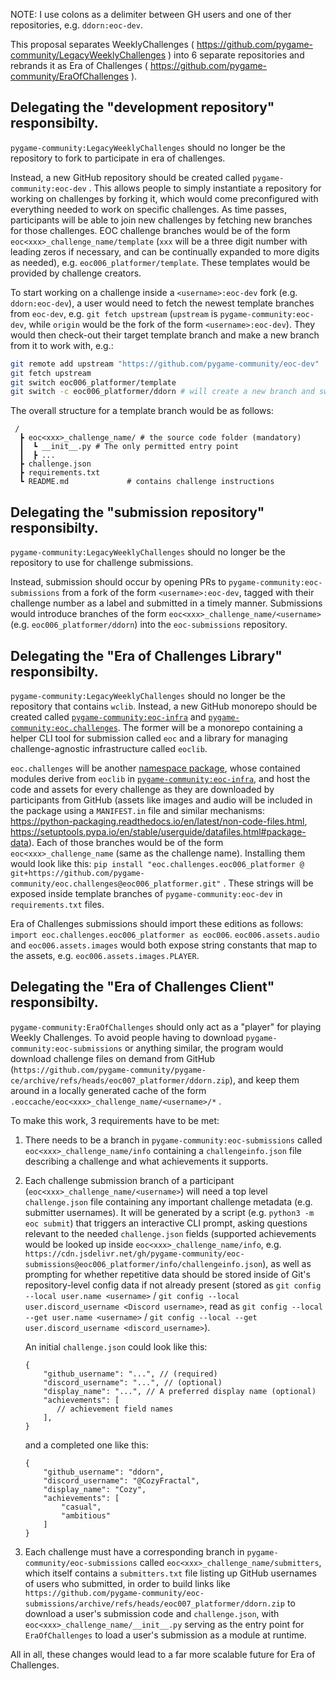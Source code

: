 NOTE: I use colons as a delimiter between GH users and one of ther repositories, e.g. `ddorn:eoc-dev`.

This proposal separates WeeklyChallenges ( <https://github.com/pygame-community/LegacyWeeklyChallenges> ) into 6 separate repositories and rebrands it as Era of Challenges ( <https://github.com/pygame-community/EraOfChallenges> ).


## Delegating the "development repository" responsibilty.
`pygame-community:LegacyWeeklyChallenges` should no longer be the repository to fork to participate in era of challenges.

Instead, a new GitHub repository should be created called `pygame-community:eoc-dev` . This allows people to simply instantiate a repository for working on challenges by forking it, which would come preconfigured with everything needed to work on specific challenges. As time passes, participants will be able to join new challenges by fetching new branches for those challenges. EOC challenge branches would be of the form `eoc<xxx>_challenge_name/template`  (`xxx` will be a three digit number with leading zeros if necessary, and can be continually expanded to more digits as needed), e.g. `eoc006_platformer/template`. These templates would be provided by challenge creators.

To start working on a challenge inside a `<username>:eoc-dev` fork (e.g. `ddorn:eoc-dev`), a user would need to fetch the newest template branches from `eoc-dev`, e.g. `git fetch upstream`  (`upstream` is `pygame-community:eoc-dev`, while `origin` would be the fork of the form `<username>:eoc-dev`). They would then check-out their target template branch and make a new branch from it to work with, e.g.:

```sh
git remote add upstream "https://github.com/pygame-community/eoc-dev"
git fetch upstream
git switch eoc006_platformer/template
git switch -c eoc006_platformer/ddorn # will create a new branch and switch to it
``` 

The overall structure for a template branch would be as follows:

```
 /
  ┣ eoc<xxx>_challenge_name/ # the source code folder (mandatory)
  ┃  ┗ __init__.py # The only permitted entry point
  ┃  ┣ ...
  ┣ challenge.json
  ┣ requirements.txt
  ┗ README.md             # contains challenge instructions
```

 
## Delegating the "submission repository" responsibilty.
`pygame-community:LegacyWeeklyChallenges` should no longer be the repository to use for challenge submissions.

Instead, submission should occur by opening PRs to `pygame-community:eoc-submissions` from a fork of the form `<username>:eoc-dev`, tagged with their challenge number as a label and submitted in a timely manner. Submissions would introduce branches of the form `eoc<xxx>_challenge_name/<username>` (e.g. `eoc006_platformer/ddorn`)  into the `eoc-submissions` repository.
 
## Delegating the "Era of Challenges Library" responsibilty.
`pygame-community:LegacyWeeklyChallenges` should no longer be the repository that contains `wclib`.  Instead, a new GitHub monorepo should be created called [`pygame-community:eoc-infra`](https://github.com/pygame-community/eoc-infra) and [`pygame-community:eoc.challenges`](https://github.com/pygame-community/eoc.challenges). The former will be a monorepo containing a helper CLI tool for submission called `eoc` and a library for managing challenge-agnostic infrastructure called `eoclib`.

`eoc.challenges` will be another [namespace package](https://packaging.python.org/en/latest/guides/packaging-namespace-packages/), whose contained modules derive from `eoclib` in [`pygame-community:eoc-infra`](https://github.com/pygame-community/eoc-infra), and host the code and assets for every challenge as they are downloaded by participants from GitHub (assets like images and audio will be included in the package using a `MANIFEST.in` file and similar mechanisms: https://python-packaging.readthedocs.io/en/latest/non-code-files.html, https://setuptools.pypa.io/en/stable/userguide/datafiles.html#package-data). Each of those branches would be of the form `eoc<xxx>_challenge_name` (same as the challenge name). Installing them would look like this: `pip install "eoc.challenges.eoc006_platformer @ git+https://github.com/pygame-community/eoc.challenges@eoc006_platformer.git"` . These strings will be exposed inside template branches of `pygame-community:eoc-dev` in `requirements.txt` files.

Era of Challenges submissions should import these editions as follows: `import eoc.challenges.eoc006_platformer as eoc006`. `eoc006.assets.audio` and `eoc006.assets.images` would both expose string constants that map to the assets, e.g. `eoc006.assets.images.PLAYER`.

## Delegating the "Era of Challenges Client" responsibilty.
`pygame-community:EraOfChallenges` should only act as a "player" for playing Weekly Challenges. To avoid people having to download `pygame-community:eoc-submissions` or anything similar, the program would download challenge files on demand from GitHub (`https://github.com/pygame-community/pygame-ce/archive/refs/heads/eoc007_platformer/ddorn.zip`), and keep them around in a locally generated cache of the form `.eoccache/eoc<xxx>_challenge_name/<username>/*` .

To make this work, 3 requirements have to be met:

1. There needs to be a branch in `pygame-community:eoc-submissions` called `eoc<xxx>_challenge_name/info` containing a `challengeinfo.json` file describing a challenge and what achievements it supports.

2. Each challenge submission branch of a participant (`eoc<xxx>_challenge_name/<username>`) will need a top level `challenge.json` file containing any important challenge metadata (e.g. submitter usernames). It will be generated by a script (e.g. `python3 -m eoc submit`) that triggers an interactive CLI prompt, asking questions relevant to the needed `challenge.json` fields (supported achievements would be looked up inside `eoc<xxx>_challenge_name/info`, e.g. `https://cdn.jsdelivr.net/gh/pygame-community/eoc-submissions@eoc006_platformer/info/challengeinfo.json`), as well as prompting for whether repetitive data should be stored inside of Git's repository-level config data if not already present (stored as `git config --local user.name <username>` / `git config --local user.discord_username <Discord username>`, read as `git config --local --get user.name <username>` / `git config --local --get user.discord_username <discord_username>`).

    An initial `challenge.json` could look like this:
    
    ```jsonc
    {
        "github_username": "...", // (required)
        "discord_username": "...", // (optional)
        "display_name": "...", // A preferred display name (optional)
        "achievements": [
           // achievement field names
        ],
    }
    ```
    and a completed one like this:
    ```jsonc
    {
        "github_username": "ddorn",
        "discord_username": "@CozyFractal",
        "display_name": "Cozy",
        "achievements": [
            "casual",
            "ambitious"
        ]
    }
    ```

3. Each challenge must have a corresponding branch in `pygame-community/eoc-submissions` called `eoc<xxx>_challenge_name/submitters`, which itself contains a `submitters.txt` file listing up GitHub usernames of users who submitted, in order to build links like `https://github.com/pygame-community/eoc-submissions/archive/refs/heads/eoc007_platformer/ddorn.zip` to download a user's submission code and `challenge.json`, with `eoc<xxx>_challenge_name/__init__.py` serving as the entry point for `EraOfChallenges` to load a user's submission as a module at runtime.

All in all, these changes would lead to a far more scalable future for Era of Challenges.
